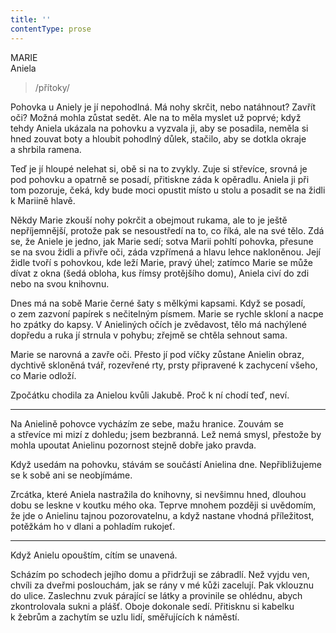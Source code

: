 ```yaml
---
title: ''
contentType: prose
---
```


<section>

MARIE  
Aniela

> /přítoky/

Pohovka u Aniely je jí nepohodlná. Má nohy skrčit, nebo natáhnout? Zavřít oči? Možná mohla zůstat sedět. Ale na to měla myslet už poprvé; když tehdy Aniela ukázala na pohovku a vyzvala ji, aby se posadila, neměla si hned zouvat boty a hloubit pohodlný důlek, stačilo, aby se dotkla okraje a shrbila ramena.

Teď je jí hloupé nelehat si, obě si na to zvykly. Zuje si střevíce, srovná je pod pohovku a opatrně se posadí, přitiskne záda k opěradlu. Aniela ji při tom pozoruje, čeká, kdy bude moci opustit místo u stolu a posadit se na židli k Mariině hlavě.

Někdy Marie zkouší nohy pokrčit a obejmout rukama, ale to je ještě nepříjemnější, protože pak se nesoustředí na to, co říká, ale na své tělo. Zdá se, že Aniele je jedno, jak Marie sedí; sotva Marii pohltí pohovka, přesune se na svou židli a přivře oči, záda vzpřímená a hlavu lehce nakloněnou. Její židle tvoří s pohovkou, kde leží Marie, pravý úhel; zatímco Marie se může dívat z okna (šedá obloha, kus římsy protějšího domu), Aniela civí do zdi nebo na svou knihovnu.

</section>

<section>

Dnes má na sobě Marie černé šaty s mělkými kapsami. Když se posadí, o zem zazvoní papírek s nečitelným písmem. Marie se rychle skloní a nacpe ho zpátky do kapsy. V Anieliných očích je zvědavost, tělo má nachýlené dopředu a ruka jí strnula v pohybu; zřejmě se chtěla sehnout sama.

Marie se narovná a zavře oči. Přesto jí pod víčky zůstane Anielin obraz, dychtivě skloněná tvář, rozevřené rty, prsty připravené k zachycení všeho, co Marie odloží.

Zpočátku chodila za Anielou kvůli Jakubě. Proč k ní chodí teď, neví.

* * *

Na Anielině pohovce vycházím ze sebe, mažu hranice. Zouvám se a střevíce mi mizí z dohledu; jsem bezbranná. Lež nemá smysl, přestože by mohla upoutat Anielinu pozornost stejně dobře jako pravda.

Když usedám na pohovku, stávám se součástí Anielina dne. Nepřibližujeme se k sobě ani se neobjímáme.

</section>

<section>

Zrcátka, které Aniela nastražila do knihovny, si nevšimnu hned, dlouhou dobu se leskne v koutku mého oka. Teprve mnohem později si uvědomím, že jde o Anielinu tajnou pozorovatelnu, a když nastane vhodná příležitost, potěžkám ho v dlani a pohladím rukojeť.

* * *

Když Anielu opouštím, cítím se unavená.

Scházím po schodech jejího domu a přidržuji se zábradlí. Než vyjdu ven, chvíli za dveřmi poslouchám, jak se rány v mé kůži zacelují. Pak vklouznu do ulice. Zaslechnu zvuk párající se látky a provinile se ohlédnu, abych zkontrolovala sukni a plášť. Oboje dokonale sedí. Přitisknu si kabelku k žebrům a zachytím se uzlu lidí, směřujících k náměstí.

</section>
